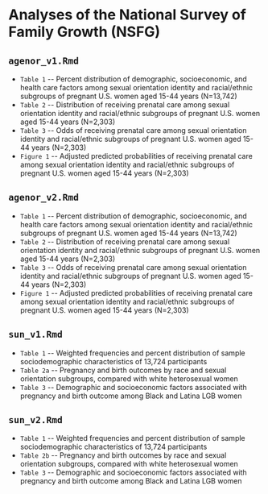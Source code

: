 # Analyses of the National Survey of Family Growth (NSFG)

## `agenor_v1.Rmd`
- `Table 1` -- Percent distribution of demographic, socioeconomic, and health care factors among sexual orientation identity and racial/ethnic subgroups of pregnant U.S. women aged 15-44 years (N=13,742)
- `Table 2` -- Distribution of receiving prenatal care among sexual orientation identity and racial/ethnic subgroups of pregnant U.S. women aged 15-44 years (N=2,303)
- `Table 3` -- Odds of receiving prenatal care among sexual orientation identity and racial/ethnic subgroups of pregnant U.S. women aged 15-44 years (N=2,303)
- `Figure 1` -- Adjusted predicted probabilities of receiving prenatal care among sexual orientation identity and racial/ethnic subgroups of pregnant U.S. women aged 15-44 years (N=2,303)

## `agenor_v2.Rmd`
- `Table 1` -- Percent distribution of demographic, socioeconomic, and health care factors among sexual orientation identity and racial/ethnic subgroups of pregnant U.S. women aged 15-44 years (N=13,742)
- `Table 2` -- Distribution of receiving prenatal care among sexual orientation identity and racial/ethnic subgroups of pregnant U.S. women aged 15-44 years (N=2,303)
- `Table 3` -- Odds of receiving prenatal care among sexual orientation identity and racial/ethnic subgroups of pregnant U.S. women aged 15-44 years (N=2,303)
- `Figure 1` -- Adjusted predicted probabilities of receiving prenatal care among sexual orientation identity and racial/ethnic subgroups of pregnant U.S. women aged 15-44 years (N=2,303)

## `sun_v1.Rmd`
- `Table 1` -- Weighted frequencies and percent distribution of sample sociodemographic characteristics of 13,724 participants
- `Table 2a` -- Pregnancy and birth outcomes by race and sexual orientation subgroups, compared with white heterosexual women
- `Table 3` -- Demographic and socioeconomic factors associated with pregnancy and birth outcome among Black and Latina LGB women

## `sun_v2.Rmd`
- `Table 1` -- Weighted frequencies and percent distribution of sample sociodemographic characteristics of 13,724 participants
- `Table 2b` -- Pregnancy and birth outcomes by race and sexual orientation subgroups, compared with white heterosexual women
- `Table 3` -- Demographic and socioeconomic factors associated with pregnancy and birth outcome among Black and Latina LGB women
